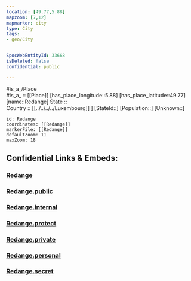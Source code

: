 ```yaml
---
location: [49.77,5.88] 
mapzoom: [7,12] 
mapmarker: city 
type: City
tags:
- geo/City


SpocWebEntityId: 33668
isDeleted: false
confidential: public

---
```

#is_a_/Place  
#is_a_ :: [[Place]] 
[has_place_longitude::5.88] 
[has_place_latitude::49.77] 
[name::Redange] 
State ::  
Country :: [[../../../../Luxembourg]] ] 
[StateId::] 
[Population::] 
[Unknown::] 


```leaflet
id: Redange
coordinates: [[Redange]] 
markerFile: [[Redange]] 
defaultZoom: 11 
maxZoom: 18
```


## Confidential Links & Embeds: 

### [Redange](/_Standards/Earth/Continent/Europe/Europe~West/Luxembourg/Districts~Luxembourg/Diekirch/City/Redange.md) 

### [Redange.public](/_public/Earth/Continent/Europe/Europe~West/Luxembourg/Districts~Luxembourg/Diekirch/City/Redange.public.md) 

### [Redange.internal](/_internal/Earth/Continent/Europe/Europe~West/Luxembourg/Districts~Luxembourg/Diekirch/City/Redange.internal.md) 

### [Redange.protect](/_protect/Earth/Continent/Europe/Europe~West/Luxembourg/Districts~Luxembourg/Diekirch/City/Redange.protect.md) 

### [Redange.private](/_private/Earth/Continent/Europe/Europe~West/Luxembourg/Districts~Luxembourg/Diekirch/City/Redange.private.md) 

### [Redange.personal](/_personal/Earth/Continent/Europe/Europe~West/Luxembourg/Districts~Luxembourg/Diekirch/City/Redange.personal.md) 

### [Redange.secret](/_secret/Earth/Continent/Europe/Europe~West/Luxembourg/Districts~Luxembourg/Diekirch/City/Redange.secret.md)


